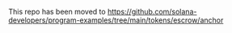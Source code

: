 This repo has been moved to https://github.com/solana-developers/program-examples/tree/main/tokens/escrow/anchor
